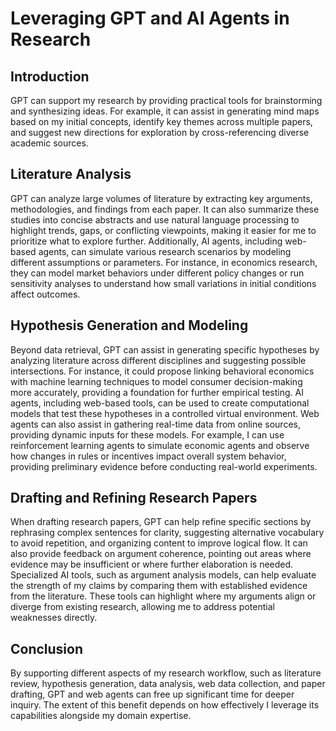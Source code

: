 # **Leveraging GPT and AI Agents in Research**

## Introduction

GPT can support my research by providing practical tools for brainstorming and synthesizing ideas. For example, it can assist in generating mind maps based on my initial concepts, identify key themes across multiple papers, and suggest new directions for exploration by cross-referencing diverse academic sources.

## Literature Analysis

GPT can analyze large volumes of literature by extracting key arguments, methodologies, and findings from each paper. It can also summarize these studies into concise abstracts and use natural language processing to highlight trends, gaps, or conflicting viewpoints, making it easier for me to prioritize what to explore further. Additionally, AI agents, including web-based agents, can simulate various research scenarios by modeling different assumptions or parameters. For instance, in economics research, they can model market behaviors under different policy changes or run sensitivity analyses to understand how small variations in initial conditions affect outcomes.

## Hypothesis Generation and Modeling

Beyond data retrieval, GPT can assist in generating specific hypotheses by analyzing literature across different disciplines and suggesting possible intersections. For instance, it could propose linking behavioral economics with machine learning techniques to model consumer decision-making more accurately, providing a foundation for further empirical testing. AI agents, including web-based tools, can be used to create computational models that test these hypotheses in a controlled virtual environment. Web agents can also assist in gathering real-time data from online sources, providing dynamic inputs for these models. For example, I can use reinforcement learning agents to simulate economic agents and observe how changes in rules or incentives impact overall system behavior, providing preliminary evidence before conducting real-world experiments.

## Drafting and Refining Research Papers

When drafting research papers, GPT can help refine specific sections by rephrasing complex sentences for clarity, suggesting alternative vocabulary to avoid repetition, and organizing content to improve logical flow. It can also provide feedback on argument coherence, pointing out areas where evidence may be insufficient or where further elaboration is needed. Specialized AI tools, such as argument analysis models, can help evaluate the strength of my claims by comparing them with established evidence from the literature. These tools can highlight where my arguments align or diverge from existing research, allowing me to address potential weaknesses directly.

## Conclusion

By supporting different aspects of my research workflow, such as literature review, hypothesis generation, data analysis, web data collection, and paper drafting, GPT and web agents can free up significant time for deeper inquiry. The extent of this benefit depends on how effectively I leverage its capabilities alongside my domain expertise.

